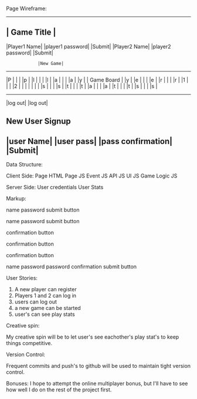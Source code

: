 Page Wireframe:


------------------------------------------
|              Game Title                 |
------------------------------------------
|Player1 Name| |player1 password| |Submit|
|Player2 Name| |player2 password| |Submit|

                |New Game|
-------- ------------------------ --------
|P     | |                      | |p     |
|l     | |                      | |l     |
|a     | |                      | |a     |
|y     | |      Game Board      | |y     |
|e     | |                      | |e     |
|r     | |                      | |r     |
|1     | |                      | |2     |
|      | |                      | |      |
|s     | |                      | |s     |
|t     | |                      | |t     |
|a     | |                      | |a     |
|t     | |                      | |t     |
|s     | |                      | |s     |
-------- ------------------------ --------
|log out|                        |log out|

New User Signup
-----------------------
|user Name| |user pass| |pass confirmation|
|Submit|
------------------------------------------

Data Structure:

Client Side:
Page HTML
Page JS
Event JS
API JS
UI JS
Game Logic JS

Server Side:
User credentials
User Stats

Markup:

<form class="p1SignIn">
  name
  password
  submit button
</form>

<form class="p2SignIn">
  name
  password
  submit button
</form>

<form class="newGameButton">
  confirmation button
</form>

<aside class="p1stats"></aside>

<div class="board">
  <div class="space1"></div>
  <div class="space2"></div>
  <div class="space3"></div>
  <div class="space4"></div>
  <div class="space5"></div>
  <div class="space6"></div>
  <div class="space7"></div>
  <div class="space8"></div>
  <div class="space9"></div>
</div>

<aside class="p2stats"></aside>

<form class="p1SignOut">
  confirmation button
</form>

<form class="p2SignOut">
  confirmation button
</form>

<form class="userSignUp">
  name
  password
  password confirmation
  submit button
</form>

User Stories:

1. A new player can register
2. Players 1 and 2 can log in
3. users can log out
4. a new game can be started
5. user's can see play stats

Creative spin:

My creative spin will be to let user's see eachother's play stat's to keep things competitive.

Version Control:

Frequent commits and push's to github will be used to maintain tight version control.

Bonuses:
I hope to attempt the online multiplayer bonus, but I'll have to see how well I do on the rest of the project first.
